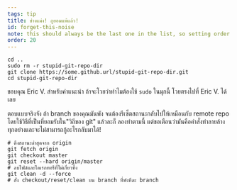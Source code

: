 ```yaml
---
tags: tip
title: ช่างแม่ง! กูยอมแพ้แล้ว!
id: forget-this-noise
note: this should always be the last one in the list, so setting order to 20 so I don't have to re-name/re-order it
order: 20
---
```


```git
cd ..
sudo rm -r stupid-git-repo-dir
git clone https://some.github.url/stupid-git-repo-dir.git
cd stupid-git-repo-dir
```

ขอบคุณ  Eric V. สำหรับคำแนะนำ ถ้าจะโวยว่าทำไมต้องใช้  `sudo` ในมุกนี้ โวยตรงไปที่ Eric V. ได้เลย


ตอบแบบจริงจัง ถ้า branch ของคุณมันพัง จนต้องรีเซ็ตสถานะกลับไปให้เหมือนกับ remote repo โดยใช้วิธีที่เป็นที่ยอมรับใน"วิถีของ git" แล้วละก็ ลองทำตามนี้ แต่ขอเตือนว่ามันคือคำสั่งทำลายล้างทุกอย่างและจะไม่สามารถกู้อะไรกลับมาได้!

```git
# ดึงสถานะล่าสุดจาก origin
git fetch origin
git checkout master
git reset --hard origin/master
# ลบไฟล์และไดเรกทอรีที่ไม่เกี่ยวทิ้ง
git clean -d --force
# สั่ง checkout/reset/clean บน branch ที่พังทีละ branch
```
